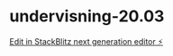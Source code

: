 # undervisning-20.03

[Edit in StackBlitz next generation editor ⚡️](https://stackblitz.com/~/github.com/Murka1456/undervisning-20.03)